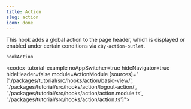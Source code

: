 ```yaml
---
title: Action
slug: action
icon: done
---
```


This hook adds a global action to the page header, which is displayed or enabled under certain conditions via `c8y-action-outlet`.

`hookAction`

<codex-tutorial-example noAppSwitcher=true hideNavigator=true hideHeader=false module=ActionModule [sources]="['./packages/tutorial/src/hooks/action/basic-view/', './packages/tutorial/src/hooks/action/logout-action/', './packages/tutorial/src/hooks/action/action.module.ts', './packages/tutorial/src/hooks/action/action.ts']"></codex-tutorial-example>
